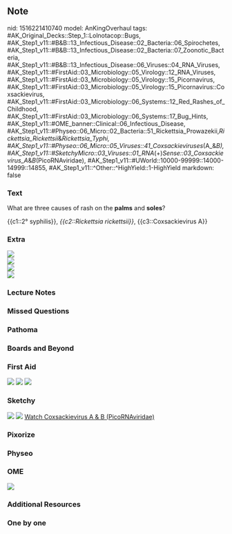 ## Note
nid: 1516221410740
model: AnKingOverhaul
tags: #AK_Original_Decks::Step_1::Lolnotacop::Bugs, #AK_Step1_v11::#B&B::13_Infectious_Disease::02_Bacteria::06_Spirochetes, #AK_Step1_v11::#B&B::13_Infectious_Disease::02_Bacteria::07_Zoonotic_Bacteria, #AK_Step1_v11::#B&B::13_Infectious_Disease::06_Viruses::04_RNA_Viruses, #AK_Step1_v11::#FirstAid::03_Microbiology::05_Virology::12_RNA_Viruses, #AK_Step1_v11::#FirstAid::03_Microbiology::05_Virology::15_Picornavirus, #AK_Step1_v11::#FirstAid::03_Microbiology::05_Virology::15_Picornavirus::Coxsackievirus, #AK_Step1_v11::#FirstAid::03_Microbiology::06_Systems::12_Red_Rashes_of_Childhood, #AK_Step1_v11::#FirstAid::03_Microbiology::06_Systems::17_Bug_Hints, #AK_Step1_v11::#OME_banner::Clinical::06_Infectious_Disease, #AK_Step1_v11::#Physeo::06_Micro::02_Bacteria::51_Rickettsia_Prowazekii,_Rickettsia_Rickettsii_&_Rickettsia_Typhi, #AK_Step1_v11::#Physeo::06_Micro::05_Viruses::41_Coxsackieviruses_(A_&_B), #AK_Step1_v11::#SketchyMicro::03_Viruses::01_RNA_(+)_Sense::03_Coxsackievirus_A_&_B_(PicoRNAviridae), #AK_Step1_v11::#UWorld::10000-99999::14000-14999::14855, #AK_Step1_v11::^Other::^HighYield::1-HighYield
markdown: false

### Text
What are three causes of rash on the <b>palms</b> and <b>soles</b>?
<div>
  {{c1::2° syphilis}}, <i>{{c2::Rickettsia rickettsii}}</i>,
  {{c3::Coxsackievirus A}}
</div>

### Extra
<img src="paste-10075993276440.jpg">
<div><img src="paste-4007204487524.jpg"></div>
<div><img src="paste-19902878450055.jpg"></div>
<div><img src="paste-9779640533471.jpg"></div>

### Lecture Notes


### Missed Questions


### Pathoma


### Boards and Beyond


### First Aid
<img src="tmpu8ra08zm.png"> <img src="tmpcbe_h_cn.png"> <img src=
"tmpe9dx02fp.png">

### Sketchy
<img src="paste-55040005898243.jpg"> <img src=
"paste-39d1488ee0a77e001f2a6cc47f186cf3953b4a33.png"> <a href=
"https://dashboard.sketchy.com/study/medical/courses/medical-microbiology/units/medical-microbiology-viruses/videos/medical-microbiology-viruses-rna-viruses-positive-sense-coxsackievirus-a-and-b-picornaviridae?utm_source=anki&utm_medium=partnership&utm_campaign=february_update&utm_content=medical">
Watch Coxsackievirus A & B (PicoRNAviridae)</a>

### Pixorize


### Physeo


### OME
<div class="ome-widget">
  <a href=
  "https://onlinemeded.org/spa/infectious-disease?ref=anki"><img src="_OME_AnkiFlashcards_Topic_5.png"></a>
</div>

### Additional Resources


### One by one

